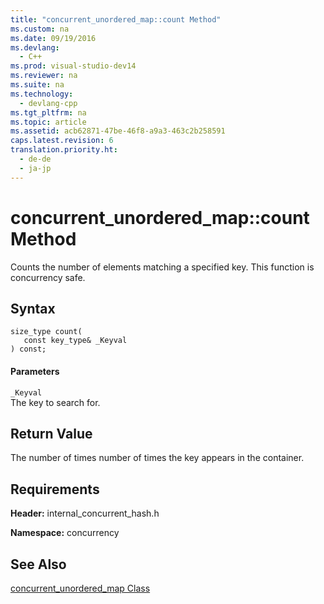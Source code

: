 ```yaml
---
title: "concurrent_unordered_map::count Method"
ms.custom: na
ms.date: 09/19/2016
ms.devlang: 
  - C++
ms.prod: visual-studio-dev14
ms.reviewer: na
ms.suite: na
ms.technology: 
  - devlang-cpp
ms.tgt_pltfrm: na
ms.topic: article
ms.assetid: acb62871-47be-46f8-a9a3-463c2b258591
caps.latest.revision: 6
translation.priority.ht: 
  - de-de
  - ja-jp
---
```

# concurrent_unordered_map::count Method
Counts the number of elements matching a specified key. This function is concurrency safe.  
  
## Syntax  
  
```  
size_type count(  
   const key_type& _Keyval  
) const;  
```  
  
#### Parameters  
 `_Keyval`  
 The key to search for.  
  
## Return Value  
 The number of times number of times the key appears in the container.  
  
## Requirements  
 **Header:** internal_concurrent_hash.h  
  
 **Namespace:** concurrency  
  
## See Also  
 [concurrent_unordered_map Class](../vs140/concurrent_unordered_map-Class.md)